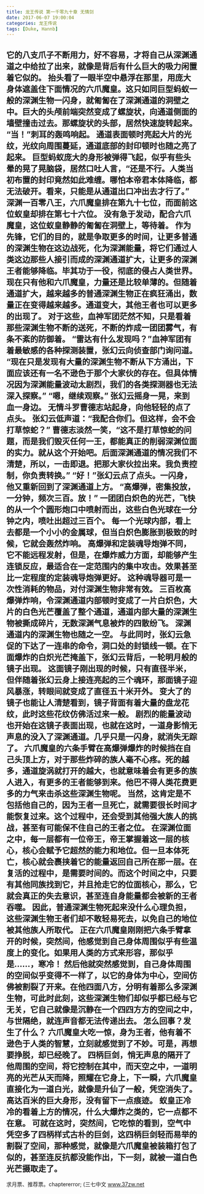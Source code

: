 ```yaml
---
title: 龙王传说 第一千零九十章 无情剑
date: 2017-06-07 19:00:04
categories: 龙王传说
tags: [Duke, Hannb]
---
```


它的八支爪子不断用力，好不容易，才将自己从深渊通道之中给拉了出来，就像是背后有什么巨大的吸力闲置着它似的。
抬头看了一眼半空中悬浮在那里，用庞大身体遮盖住下面情况的六爪魔皇。这只如同巨型蚂蚁一般的深渊生物一闪身，就匍匐在了深渊通道的洞壁之中。巨大的头颅前端突然变成了螺旋状，向通道侧面的墙壁撞击过去。那螺旋状的头部，居然快速旋转起来。
“当！”刺耳的轰鸣响起。
通道表面顿时亮起大片的光纹，光纹向周围蔓延，通道底部的封印顿时也随之亮了起来。
巨型蚂蚁庞大的身形被弹得飞起，似乎有些头晕的晃了晃脑袋，居然口吐人言，“还是不行。人类当初布置的封印竟然如此难缠。哪怕本帝君本体降临，都无法破开。看来，只能是从通道出口冲出去才行了。”
深渊一百零八王，六爪魔皇排在第九十七位，而面前这位蚁皇却排在第七十六位。
没有急于发动，配合六爪魔皇，这位蚁皇静静的匍匐在洞壁上，等待着。
作为先锋，它们的目的，就是争取更多的时间，让更多普通的深渊生物在这边战死，化为深渊能量，将它们通过人类这边那些人接引而成的深渊通道扩大，让更多的深渊王者能够降临。毕其功于一役，彻底的侵占人类世界。
现在只有他和六爪魔皇，力量还是比较单薄的。但随着通道扩大，越来越多的普通深渊生物正在疯狂涌出，数量正在变得越来越多。通道变大，其他王者也可以更多的出现了。
对于这些，血神军团茫然不知，只是看着那些深渊生物不断的送死，不断的炸成一团团雾气，有条不紊的防御着。
“雷达有什么发现吗？”血神军团有着最敏感的各种探测装置，张幻云向侦查部门询问道。
“现在只是发现有大量的深渊生物不断从下方涌出，下面应该还有一名不逊色于那个大家伙的存在。但具体情况因为深渊能量波动太剧烈，我们的各类探测器也无法深入探察。”
“嗯，继续观察。”
张幻云摇身一晃，来到血一身边。
无情斗罗曹德志站起身，向他轻轻的点了点头。
张幻云低声道：“我配合你们。但这样，会不会打草惊蛇？”
曹德志淡然一笑，“这不是打草惊蛇的问题，而是我们毁灭任何一王，都能真正的削弱深渊位面的实力。就从这个开始吧。后面深渊通道的情况我们不清楚，所以，一击即退。把那大家伙拉出来。我负责控制，你负责转换。”
“好！”张幻云点了点头。一闪身，他又重新回到了深渊通道上方。
“高爆弹，密集投放，一分钟，频次三百。放！”
一团团白炽色的光芒，飞快的从一个个圆形炮口中喷射而出，这些白色光球在一分钟之内，喷吐出超过三百个。
每一个光球内部，看上去都是一个小小的金属球，但当白炽色膨胀到极致的时候，它就会轰然炸响。
高爆弹和定装魂导炮弹不同，它不能远程发射，但是，在爆炸威力方面，却能够产生连锁反应，最适合在一定范围内的集中攻击。效果甚至比一定程度的定装魂导炮弹更好。
这种魂导器可是一次性消耗的物品，对付深渊生物非常有效。
三百枚高爆弹炸响，令深渊通道内部顿时变成了一片白炽色，大片的白色光芒覆盖了整个通道，通道内部大量的深渊生物被撕成碎片，无数深渊气息被炸的四散纷飞。
深渊通道内的深渊生物也随之一空。
与此同时，张幻云急促的下达了一连串的命令，洞口处的封锁线一顿。在下面爆炸的白炽光芒掩盖下，张幻云背后，一轮明月般的镜子出现。
这面镜子刚出现的时候，只有直径半米，但伴随着张幻云身上接连亮起的三个魂环，那面镜子迎风暴涨，转眼间就变成了直径五十米开外。
变大了的镜子也能让人清楚看到，镜子背面有着大量的盘龙花纹，此时这些花纹仿佛活过来一般。
剧烈的能量波动也开始在这镜子表面出现，也就在这时，一道身影悄无声息的没入了深渊通道。几乎只是一闪身，就消失无踪了。
六爪魔皇的六条手臂在高爆弹爆炸的时候挡在自己头顶上方，对于那些炸碎的族人毫不心疼。死的越多，通道旋涡就打开的越大，也就意味着会有更多的族人进入，有更多的王者能够到来。他巴不得人类花费更多的力气来击杀这些深渊生物呢。
当然，这肯定是不包括他自己的，因为王者一旦死亡，就需要很长时间才能恢复过来。这个过程中，还会受到其他强大族人的挑战，甚至有可能保不住自己的王者之位。
在深渊位面之中，每一层都有一位帝王，帝王掌握着这一层的核心，核心会赋予它超然的能力和地位。但一旦本体死亡，核心就会裹挟着它的能量返回自己所在那一层。在复活的过程中，是需要时间的。而这个时间之中，只要有其他同族找到它，并且抢走它的位面核心，那么，它就会真正的失去意识，甚至连自身能量都会被新的王者吞噬。
因此，普通深渊生物死起来没什么心理负担，这些深渊生物王者们却不敢轻易死去，以免自己的地位被其他族人所取代。
正在六爪魔皇刚刚把六条手臂拿开的时候，突然间，他感觉到自己身体周围似乎有些温度上的变化。如果用人类的方式来形容，那似乎是……，寒冷！
然后他就突然感觉到，自己身体周围的空间似乎变得不一样了，以它的身体为中心，空间仿佛被割裂了开来。在他四面八方，分明有着那么多深渊生物，可此时此刻，这些深渊生物们却似乎都已经与它无关，它自己就像是沉静在一个四四方方的空间之中，与世隔绝，就连声音都无法传递出去。
怎么回事？发生了什么？
六爪魔皇大吃一惊，身为王者，他有着不逊色于人类的智慧，立刻就感觉到了不妙。可是，再想要挣脱，却已经晚了。
四柄巨剑，悄无声息的隔开了他周围的空间，将它控制在其中，而天空之中，一道明亮的光芒从天而降，照耀在它身上，下一瞬，六爪魔皇直接化为一道白光，就像是升仙了一般，凭空消失了。
高达百米的巨大身形，没有留下一点痕迹。
蚁皇正冷冷的看着上方的情况，什么大爆炸之类的，它一点都不在意。
可就在这时，突然间，它吃惊的看到，空气中凭空多了四柄样式古朴的巨剑，这四柄巨剑轻而易举的割裂了空间，那种感觉，就像是六爪魔皇被装箱打包了似的，甚至连反抗都没能作出，下一刻，就被一道白色光芒摄取走了。
-----------------------
求月票、推荐票。chaptererror;
(三七中文 www.37zw.net